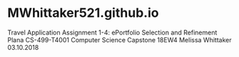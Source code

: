 # MWhittaker521.github.io
Travel Application
Assignment 1-4: ePortfolio Selection and Refinement Plana
CS-499-T4001
Computer Science Capstone 18EW4
Melissa Whittaker
03.10.2018
